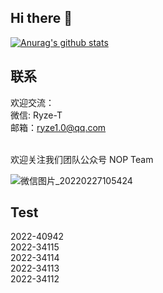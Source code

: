 ## Hi there 👋

[![Anurag's github stats](https://github-readme-stats.vercel.app/api?username=Ryze-T&show_icons=true&theme=radical)](https://github.com/anuraghazra/github-readme-stats)


## 联系

欢迎交流：<br>
微信: Ryze-T<br>
邮箱：ryze1.0@qq.com

<br>
欢迎关注我们团队公众号 NOP Team<br>

![微信图片_20220227105424](https://user-images.githubusercontent.com/76553352/155866333-7475fd00-1b7a-429c-bd6e-91ad1565c185.jpg)


## Test
2022-40942<br>
2022-34115<br>
2022-34114<br>
2022-34113<br>
2022-34112<br>
<!--
**Ryze-T/Ryze-T** is a ✨ _special_ ✨ repository because its `README.md` (this file) appears on your GitHub profile.

Here are some ideas to get you started:

- 🔭 I’m currently working on ...
- 🌱 I’m currently learning ...
- 👯 I’m looking to collaborate on ...
- 🤔 I’m looking for help with ...
- 💬 Ask me about ...
- 📫 How to reach me: ...
- 😄 Pronouns: ...
- ⚡ Fun fact: ...
-->
